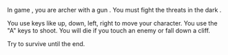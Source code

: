 
In game , you are archer with a gun . You must fight the threats in the dark .

You use keys like up, down, left, right to move your character.
You use the "A" keys to shoot.
You will die if you touch an enemy or fall down a cliff.

Try to survive until the end.
